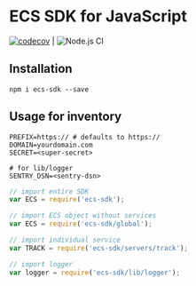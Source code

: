 # ECS SDK for JavaScript

[![codecov](https://codecov.io/gh/goECS/ecs-sdk-js/branch/master/graph/badge.svg?token=PNT95664BY)](https://codecov.io/gh/goECS/ecs-sdk-js) | ![Node.js CI](https://github.com/goECS/ecs-sdk-js/workflows/Node.js%20CI/badge.svg)

## Installation

```shell script
npm i ecs-sdk --save
```

## Usage for inventory 

```shell script
PREFIX=https:// # defaults to https://
DOMAIN=yourdomain.com
SECRET=<super-secret>

# for lib/logger
SENTRY_DSN=<sentry-dsn>
```

```js
// import entire SDK
var ECS = require('ecs-sdk');

// import ECS object without services
var ECS = require('ecs-sdk/global');

// import individual service
var TRACK = require('ecs-sdk/servers/track');

// import logger
var logger = require('ecs-sdk/lib/logger');

```
